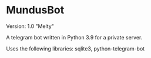 # MundusBot

Version: 1.0 "Melty"

A telegram bot written in Python 3.9 for a private server.

Uses the following libraries: sqlite3, python-telegram-bot
